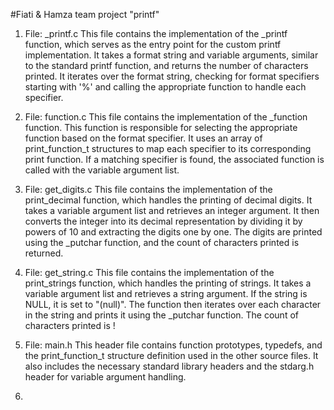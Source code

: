 #Fiati & Hamza
team project "printf"

1. File: _printf.c
This file contains the implementation of the _printf function, which serves as the entry point for the custom printf implementation. It takes a format string and variable arguments, similar to the standard printf function, and returns the number of characters printed. It iterates over the format string, checking for format specifiers starting with '%' and calling the appropriate function to handle each specifier.

2. File: function.c
This file contains the implementation of the _function function. This function is responsible for selecting the appropriate function based on the format specifier. It uses an array of print_function_t structures to map each specifier to its corresponding print function. If a matching specifier is found, the associated function is called with the variable argument list.



3. File: get_digits.c
This file contains the implementation of the print_decimal function, which handles the printing of decimal digits. It takes a variable argument list and retrieves an integer argument. It then converts the integer into its decimal representation by dividing it by powers of 10 and extracting the digits one by one. The digits are printed using the _putchar function, and the count of characters printed is returned.

4. File: get_string.c
This file contains the implementation of the print_strings function, which handles the printing of strings. It takes a variable argument list and retrieves a string argument. If the string is NULL, it is set to "(null)". The function then iterates over each character in the string and prints it using the _putchar function. The count of characters printed is !
5. File: main.h
This header file contains function prototypes, typedefs, and the print_function_t structure definition used in the other source files. It also includes the necessary standard library headers and the stdarg.h header for variable argument handling.
 6.


